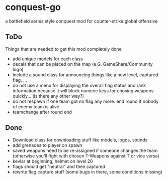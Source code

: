 # conquest-go
a battlefield series style conquest mod for counter-strike:global offensive

## ToDo
Things that are needed to get this mod completely done

- add unique models for each class
- decals that can be placed on the map (e.G. GameShare/Community logo)
- include a sound class for announcing things like a new level, captured flag, ...
- do not use a menu for displaying the overall flag status and rank information because it will block numeric keys for chosing weapons quickly... (is there any other way?)
- do not respawn if one team got no flag any more. end round if nobody of enemy team is alive
- teamchange after round end

## Done
- Download class for downloading stuff like models, logos, sounds
- add grenades to player on spawn
- saved weapons need to be re-assigned if someone changes the team (otherwise you'll fight with chosen T-Weapons against T or vice versa)
- kevlar at beginning, helmet on level 20
- flags should get "neutral" and then captured
- rewrite flag capture stuff (some bugs in there, some conditions missing)